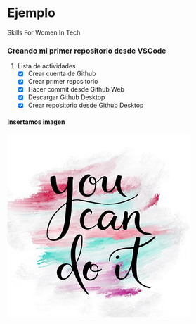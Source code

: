 # Ejemplo
 Skills For Women In Tech

 ### Creando mi primer repositorio desde VSCode

 1. Lista de actividades
    - [X] Crear cuenta de Github
    - [X] Crear primer repositorio
    - [X] Hacer commit desde Github Web
    - [X] Descargar Github Desktop
    - [X] Crear repositorio desde Github Desktop

#### Insertamos imagen

![hack](img/imagen.jpg)